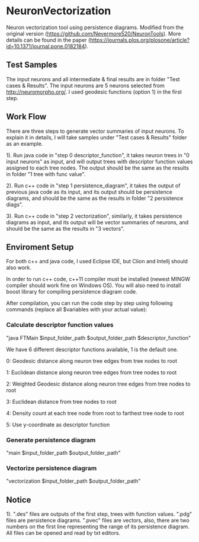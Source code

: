 # NeuronVectorization
Neuron vectorization tool using persistence diagrams. Modified from the original version (https://github.com/Nevermore520/NeuronTools).
More details can be found in the paper (https://journals.plos.org/plosone/article?id=10.1371/journal.pone.0182184).

## Test Samples

The input neurons and all intermediate & final results are in folder "Test cases & Results". The input neurons are 5 neurons selected from http://neuromorpho.org/. I used geodesic functions (option 1) in the first step.

## Work Flow

There are three steps to generate vector summaries of input neurons. To explain it in details, I will take samples under "Test cases & Results" folder as an example.

1). Run java code in "step 0 descriptor_function", it takes neuron trees in "0 input neurons" as input, and will output trees with descriptor function values assigned to each tree nodes. The output should be the same as the results in folder "1 tree with func value".

2). Run c++ code in "step 1 persistence_diagram", it takes the output of previous java code as its input, and its output should be persistence diagrams, and should be the same as the results in folder "2 persistence diags".

3). Run c++ code in "step 2 vectorization", similarly, it takes persistence diagrams as input, and its output will be vector summaries of neurons, and should be the same as the results in "3 vectors".

## Enviroment Setup

For both c++ and java code, I used Eclipse IDE, but Clion and Intellj should also work.

In order to run c++ code, c++11 compiler must be installed (newest MINGW compiler should work fine on Windows OS). You will also need to install boost library for compiling persistence diagram code.

After compilation, you can run the code step by step using following commands (replace all $variables with your actual value):

### Calculate descriptor function values
"java FTMain $input_folder_path $output_folder_path $descriptor_function"

We have 6 different descriptor functions available, 1 is the default one.

0: Geodesic distance along neuron tree edges from tree nodes to root

1: Euclidean distance along neuron tree edges from tree nodes to root

2: Weighted Geodesic distance along neuron tree edges from tree nodes to root

3: Euclidean distance from tree nodes to root

4: Density count at each tree node from root to farthest tree node to root

5: Use y-coordinate as descriptor function

### Generate persistence diagram
"main $input_folder_path $output_folder_path"

### Vectorize persistence diagram
"vectorization $input_folder_path $output_folder_path"

## Notice

1). ".des" files are outputs of the first step, trees with function values.
    ".pdg" files are persistence diagrams.
    ".pvec" files are vectors, also, there are two numbers on the first line representing the range of its persistence diagram.
    All files can be opened and read by txt editors.

